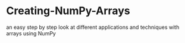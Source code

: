 # Creating-NumPy-Arrays
an easy step by step look at different applications and techniques with arrays using NumPy
